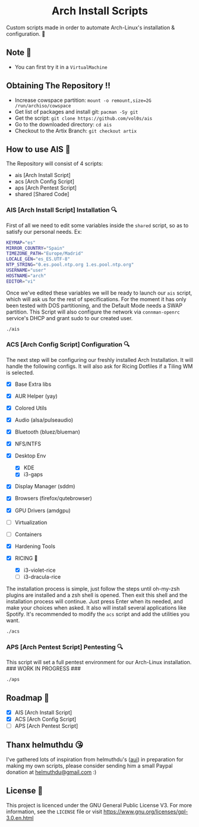 <h1 align="center">Arch Install Scripts</h1>

Custom scripts made in order to automate Arch-Linux's installation & configuration. :ice_cube:

## Note :memo:

* You can first try it in a `VirtualMachine`

## Obtaining The Repository :bangbang:

- Increase cowspace partition: `mount -o remount,size=2G /run/archiso/cowspace`
- Get list of packages and install git: `pacman -Sy git`
- Get the script: `git clone https://github.com/vol0s/ais`
- Go to the downloaded directory: `cd ais`
- Checkout to the Artix Branch: `git checkout artix`

## How to use AIS :ice_cube:

The Repository will consist of 4 scripts: 

- ais [Arch Install Script]
- acs [Arch Config Script]
- aps [Arch Pentest Script]
- shared [Shared Code]

### AIS [Arch Install Script] Installation :mag:

First of all we need to edit some variables inside the `shared` script, so as to satisfy our personal needs. Ex:

```bash
KEYMAP="es"
MIRROR_COUNTRY="Spain"
TIMEZONE_PATH="Europe/Madrid"
LOCALE_GEN="es_ES.UTF-8"
NTP_STRING="0.es.pool.ntp.org 1.es.pool.ntp.org"
USERNAME="user"
HOSTNAME="arch"
EDITOR="vi"
```

Once we've edited these variables we will be ready to launch our `ais` script, which will ask us for the rest of specifications. For the moment it has only been tested with DOS partitioning, and the Default Mode needs a SWAP partition. This Script will also configure the network via `connman-openrc` service's DHCP and grant sudo to our created user.

```bash
./ais
```

### ACS [Arch Config Script] Configuration :mag:

The next step will be configuring our freshly installed Arch Installation. It will handle the following configs. It will also ask for Ricing Dotfiles if a Tiling WM is selected.

- [X] Base Extra libs
- [X] AUR Helper (yay)
- [X] Colored Utils
- [X] Audio (alsa/pulseaudio)
- [X] Bluetooth (bluez/blueman)
- [X] NFS/NTFS
- [X] Desktop Env
  - [X] KDE
  - [X] i3-gaps
- [X] Display Manager (sddm)
- [X] Browsers (firefox/qutebrowser)
- [X] GPU Drivers (amdgpu)
- [ ] Virtualization
- [ ] Containers
- [X] Hardening Tools

- [X] RICING :rice_ball:
  - [X] i3-violet-rice
  - [ ] i3-dracula-rice

The installation process is simple, just follow the steps until oh-my-zsh plugins are installed and a zsh shell is opened. Then exit this shell and the installation process will continue. Just press Enter when its needed, and make your choices when asked. It also will install several applications like Spotify. It's recommended to modify the `acs` script and add the utilities you want.

```bash
./acs
```
### APS [Arch Pentest Script] Pentesting :mag:

This script will set a full pentest environment for our Arch-Linux installation. ### WORK IN PROGRESS ###

```bash
./aps
```
## Roadmap :calendar:

- [X] AIS [Arch Install Script]
- [X] ACS [Arch Config Script]
- [ ] APS [Arch Pentest Script]

## Thanx helmuthdu :kissing_heart:

I've gathered lots of inspiration from helmuthdu's (<a href="https://github.com/helmuthdu/aui">aui</a>) in preparation for making my own scripts, please consider sending him a small Paypal donation at helmuthdu@gmail.com :)

## License :scroll:

This project is licenced under the GNU General Public License V3. For more information, see the `LICENSE` file or visit https://www.gnu.org/licenses/gpl-3.0.en.html


